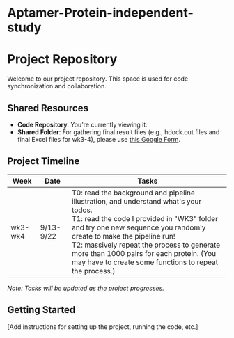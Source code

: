# Aptamer-Protein-independent-study

# Project Repository

Welcome to our project repository. This space is used for code synchronization and collaboration.

## Shared Resources

- **Code Repository**: You're currently viewing it.
- **Shared Folder**: For gathering final result files (e.g., hdock.out files and final Excel files for wk3-4), please use [this Google Form](https://docs.google.com/forms/d/e/1FAIpQLSfFbKa1EJXjUej9CEFCLFRBD9JPUyrNlawCveFGuFYYlzbN3g/viewform).

## Project Timeline

| Week | Date | Tasks |
|------|------|-------|
| wk3-wk4 | 9/13-9/22 | T0: read the background and pipeline illustration, and understand what's your todos. <br> T1: read the code I provided in "WK3" folder and try one new sequence you randomly create to make the pipeline run! <br> T2: massively repeat the process to generate more than 1000 pairs for each protein. (You may have to create some functions to repeat the process.)|

*Note: Tasks will be updated as the project progresses.*

## Getting Started

[Add instructions for setting up the project, running the code, etc.]
